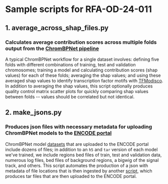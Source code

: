 # Sample scripts for RFA-OD-24-011

 ## 1. average_across_shap_files.py

### Calculates average contribution scores across multiple folds output from the [ChromBPNet pipeline](https://github.com/kundajelab/chrombpnet/wiki/Generate-contribution-score-bigwigs)

A typical ChromBPNet workflow for a single dataset involves: defining five folds with different combinations of 
training, test and validation chromosomes; training a model and calculating contribution scores (shap values) for 
each of these folds; averaging the shap values; and using these averaged shap values to identify transcription factor 
motifs with [TFModisco](https://github.com/jmschrei/tfmodisco-lite). In addition to averaging the shap values, this 
script optionally produces quality control matrix scatter plots for quickly comparing shap values between folds -- 
values should be correlated but not identical. 

## 2. make_jsons.py

### Produces json files with necessary metadata for uploading ChromBPNet models to the [ENCODE portal](https://www.encodeproject.org/)

ChromBPNet model [datasets](https://www.encodeproject.org/annotations/ENCSR432KJZ/) that are uploaded to the ENCODE portal 
include dozens of files; in addition to an `h5` and `tar` version of each model we've trained, we include regions 
bed files of train, test and validation data, numerous log files, bed files of background regions, a bigwig of the 
signal track, and others. This script automates the production of a json with metadata of file locations that is then 
ingested by another [script](https://github.com/kundajelab/encode_upload_scripts), which produces tar files that are 
then uploaded to the ENCODE portal.  
